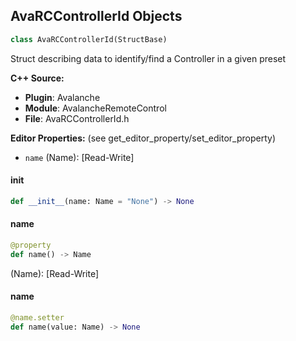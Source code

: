 ## AvaRCControllerId Objects

```python
class AvaRCControllerId(StructBase)
```

Struct describing data to identify/find a Controller in a given preset

**C++ Source:**

- **Plugin**: Avalanche
- **Module**: AvalancheRemoteControl
- **File**: AvaRCControllerId.h

**Editor Properties:** (see get_editor_property/set_editor_property)

- ``name`` (Name):  [Read-Write]

<a id="unreal.AvaRCControllerId.__init__"></a>

#### __init__

```python
def __init__(name: Name = "None") -> None
```

<a id="unreal.AvaRCControllerId.name"></a>

#### name

```python
@property
def name() -> Name
```

(Name):  [Read-Write]

<a id="unreal.AvaRCControllerId.name"></a>

#### name

```python
@name.setter
def name(value: Name) -> None
```

<a id="unreal.StateTreeIndex16"></a>
